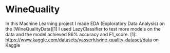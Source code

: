 # WineQuality
In this Machine Learning project I made EDA (Exploratory Data Analysis) on the [WineQualityData][1]
I used LazyClassifier to test more models on the data and the model achieved 86% accuracy and F1_score.
[1]: https://www.kaggle.com/datasets/yasserh/wine-quality-dataset/data on Kaggle
